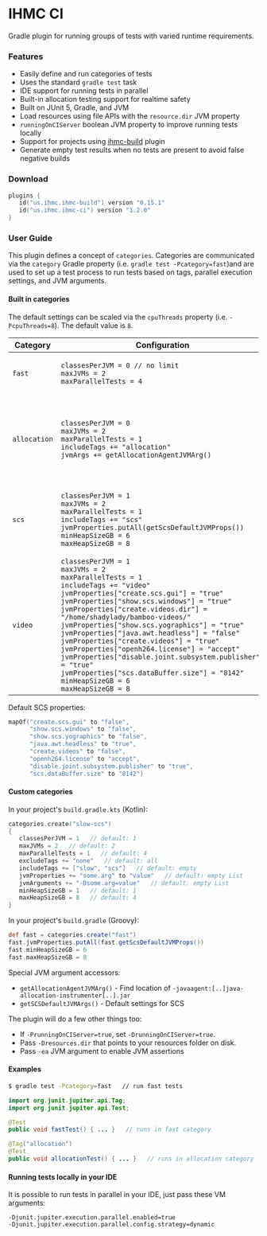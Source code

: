 # IHMC CI

Gradle plugin for running groups of tests with varied runtime requirements.

### Features

- Easily define and run categories of tests
- Uses the standard `gradle test` task
- IDE support for running tests in parallel
- Built-in allocation testing support for realtime safety
- Built on JUnit 5, Gradle, and JVM
- Load resources using file APIs with the `resource.dir` JVM property
- `runningOnCIServer` boolean JVM property to improve running tests locally
- Support for projects using [ihmc-build](https://github.com/ihmcrobotics/ihmc-build) plugin
- Generate empty test results when no tests are present to avoid false negative builds

### Download

```kotlin
plugins {
   id("us.ihmc.ihmc-build") version "0.15.1"
   id("us.ihmc.ihmc-ci") version "1.2.0"
}
```

### User Guide

This plugin defines a concept of `categories`. Categories are communicated via the `category` Gradle
property (i.e. `gradle test -Pcategory=fast`)and are used to set up a test process to run tests based on tags, parallel
execution settings, and JVM arguments.

#### Built in categories

The default settings can be scaled via the `cpuThreads` property (i.e. `-PcpuThreads=8`). The default value is `8`.

|Category|Configuration|Summary|
|---|---|---|
|`fast`|`classesPerJVM = 0 // no limit`<br>`maxJVMs = 2`<br>`maxParallelTests = 4`|Run untagged tests as fast as possible.<br>Assume no special runtime requirements.|
|`allocation`|`classesPerJVM = 0`<br>`maxJVMs = 2`<br>`maxParallelTests = 1`<br>`includeTags += "allocation"`<br>`jvmArgs += getAllocationAgentJVMArg()`|Run only 1 test per JVM process so allocations don't overlap.<br>Uses provided special accessor, `allocationAgentJVMArg`,<br>to get `-javaagent:[..]java-allocation-instrumenter[..].jar`|
|`scs`|`classesPerJVM = 1`<br>`maxJVMs = 2`<br>`maxParallelTests = 1`<br>`includeTags += "scs"`<br>`jvmProperties.putAll(getScsDefaultJVMProps())`<br>`minHeapSizeGB = 6`<br>`maxHeapSizeGB = 8`|Run SCS tests.<br>(Will eventually move SCS Gradle plugin)<br>These are the default settings for SCS. Accessible via `getSCSDefaultJVMArgs()`.|
|`video`|`classesPerJVM = 1`<br>`maxJVMs = 2`<br>`maxParallelTests = 1`<br>`includeTags += "video"`<br>`jvmProperties["create.scs.gui"] = "true"`<br>`jvmProperties["show.scs.windows"] = "true"`<br>`jvmProperties["create.videos.dir"] = "/home/shadylady/bamboo-videos/"`<br>`jvmProperties["show.scs.yographics"] = "true"`<br>`jvmProperties["java.awt.headless"] = "false"`<br>`jvmProperties["create.videos"] = "true"`<br>`jvmProperties["openh264.license"] = "accept"`<br>`jvmProperties["disable.joint.subsystem.publisher"] = "true"`<br>`jvmProperties["scs.dataBuffer.size"] = "8142"`<br>`minHeapSizeGB = 6`<br>`maxHeapSizeGB = 8`|Run SCS video recordings.<br>(Will eventually move SCS Gradle plugin)|
 
Default SCS properties:
```kotlin
mapOf("create.scs.gui" to "false",
      "show.scs.windows" to "false",
      "show.scs.yographics" to "false",
      "java.awt.headless" to "true",
      "create.videos" to "false",
      "openh264.license" to "accept",
      "disable.joint.subsystem.publisher" to "true",
      "scs.dataBuffer.size" to "8142")
```
 
#### Custom categories

In your project's `build.gradle.kts` (Kotlin):
```kotlin
categories.create("slow-scs")
{
   classesPerJVM = 1   // default: 1
   maxJVMs = 2   // default: 2
   maxParallelTests = 1   // default: 4
   excludeTags += "none"   // default: all
   includeTags += ["slow", "scs"]   // default: empty
   jvmProperties += "some.arg" to "value"   // default: empty List
   jvmArguments += "-Dsome.arg=value"   // default: empty List
   minHeapSizeGB = 1   // default: 1
   maxHeapSizeGB = 8   // default: 4
}
```

In your project's `build.gradle` (Groovy):
```groovy
def fast = categories.create("fast")
fast.jvmProperties.putAll(fast.getScsDefaultJVMProps())
fast.minHeapSizeGB = 6
fast.maxHeapSizeGB = 8
```

Special JVM argument accessors:

- `getAllocationAgentJVMArg()` - Find location of `-javaagent:[..]java-allocation-instrumenter[..].jar`
- `getSCSDefaultJVMArgs()` - Default settings for SCS

The plugin will do a few other things too:

- If `-PrunningOnCIServer=true`, set `-DrunningOnCIServer=true`.
- Pass `-Dresources.dir` that points to your resources folder on disk.
- Pass `-ea` JVM argument to enable JVM assertions

#### Examples

```bash
$ gradle test -Pcategory=fast   // run fast tests
```

```java
import org.junit.jupiter.api.Tag;
import org.junit.jupiter.api.Test;

@Test
public void fastTest() { ... }   // runs in fast category

@Tag("allocation")
@Test
public void allocationTest() { ... }   // runs in allocation category
```

#### Running tests locally in your IDE

It is possible to run tests in parallel in your IDE, just pass these VM arguments:

```
-Djunit.jupiter.execution.parallel.enabled=true
-Djunit.jupiter.execution.parallel.config.strategy=dynamic
```
